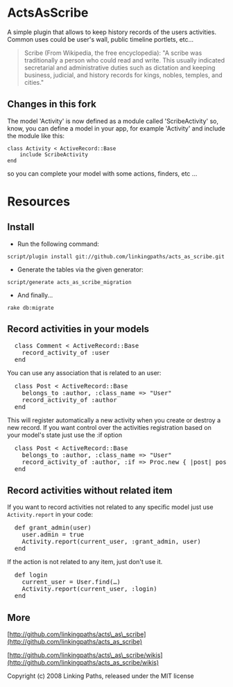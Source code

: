 ActsAsScribe
============
A simple plugin that allows to keep history records of the users activities. Common uses could be user's wall, public timeline portlets, etc...

> Scribe (From Wikipedia, the free encyclopedia):
"A scribe was traditionally a person who could read and write. This usually indicated secretarial and administrative duties such as dictation and keeping business, judicial, and history records for kings, nobles, temples, and cities."

Changes in this fork
--------------------

The model 'Activity' is now defined as a module called 'ScribeActivity' so, know, you can define a model in your app, for example 'Activity' and include the module like this:

	class Activity < ActiveRecord::Base 
    	include ScribeActivity
	end

so you can complete your model with some actions, finders, etc ...


Resources
=========

Install
-------
 
 * Run the following command:
 
 `script/plugin install git://github.com/linkingpaths/acts_as_scribe.git`
 
 * Generate the tables via the given generator:

 `script/generate acts_as_scribe_migration`
 
 * And finally...
 
 `rake db:migrate`
 
Record activities in your models
---------------------------------------------
 
<pre>
  class Comment < ActiveRecord::Base    
    record_activity_of :user
  end
</pre>
You can use any association that is related to an user:
<pre>
  class Post < ActiveRecord::Base
    belongs_to :author, :class_name => "User"
    record_activity_of :author
  end
</pre>

This will register automatically a new activity when you create or destroy a new record. If you want control over the activities registration based on your model's state just use the :if option

<pre>
  class Post < ActiveRecord::Base
    belongs_to :author, :class_name => "User"
    record_activity_of :author, :if => Proc.new { |post| post.private == false }
  end
</pre>


Record activities without related item
--------------------------------------

If you want to record activities not related to any specific model just use `Activity.report` in your code:
<pre>
  def grant_admin(user)
    user.admin = true
    Activity.report(current_user, :grant_admin, user)
  end
</pre>
If the action is not related to any item, just don't use it.
<pre>
  def login
    current_user = User.find(…)
    Activity.report(current_user, :login)
  end
</pre>
 


More
-------

[http://github.com/linkingpaths/acts\_as\_scribe](http://github.com/linkingpaths/acts_as_scribe)

[http://github.com/linkingpaths/acts\_as\_scribe/wikis](http://github.com/linkingpaths/acts_as_scribe/wikis)


Copyright (c) 2008 Linking Paths, released under the MIT license